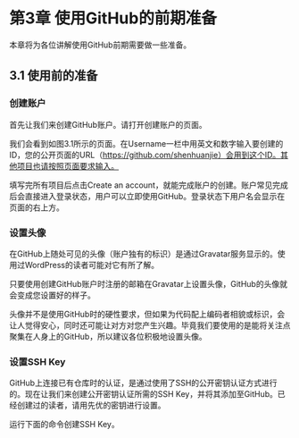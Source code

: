 # 第3章 使用GitHub的前期准备

本章将为各位讲解使用GitHub前期需要做一些准备。

## 3.1 使用前的准备

### 创建账户

首先让我们来创建GitHub账户。请打开创建账户的页面。

我们会看到如图3.1所示的页面。在Username一栏中用英文和数字输入要创建的ID，您的公开页面的URL（https://github.com/shenhuanjie）会用到这个ID。其他项目也请按照页面要求输入。

填写完所有项目后点击Create an account，就能完成账户的创建。账户常见完成后会直接进入登录状态，用户可以立即使用GitHub。登录状态下用户名会显示在页面的右上方。

### 设置头像

在GitHub上随处可见的头像（账户独有的标识）是通过Gravatar服务显示的。使用过WordPress的读者可能对它有所了解。

只要使用创建GitHub账户时注册的邮箱在Gravatar上设置头像，GitHub的头像就会变成您设置好的样子。

头像并不是使用GitHub时的硬性要求，但如果为代码配上编码者相貌或标识，会让人觉得安心，同时还可能让对方对您产生兴趣。毕竟我们要使用的是能将关注点聚集在人身上的GitHub，所以建议各位积极地设置头像。

### 设置SSH Key

GitHub上连接已有仓库时的认证，是通过使用了SSH的公开密钥认证方式进行的。现在让我们来创建公开密钥认证所需的SSH Key，并将其添加至GitHub。已经创建过的读者，请用先优的密钥进行设置。

运行下面的命令创建SSH Key。

```xml

```


